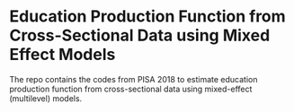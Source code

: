 # Education Production Function from Cross-Sectional Data using Mixed Effect Models
The repo contains the codes from PISA 2018 to estimate education production function from cross-sectional data using mixed-effect (multilevel) models.
